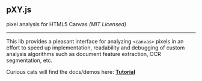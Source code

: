 pXY.js
------
pixel analysis for HTML5 Canvas _(MIT Licensed)_

---
This lib provides a pleasant interface for analyzing `<canvas>` pixels in an effort to speed up implementation, readability and debugging of custom analysis algorithms such as document feature extraction, OCR segmentation, etc.

Curious cats will find the docs/demos here: __[Tutorial](http://o-0.me/pXY/)__
